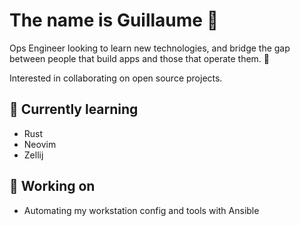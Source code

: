 # The name is Guillaume 👋

Ops Engineer looking to learn new technologies, and bridge the gap between people that build apps and those that operate them. 🌌

Interested in collaborating on open source projects. 

## 🌱 Currently learning
- Rust 
- Neovim
- Zellij

## 🔭 Working on
- Automating my workstation config and tools with Ansible